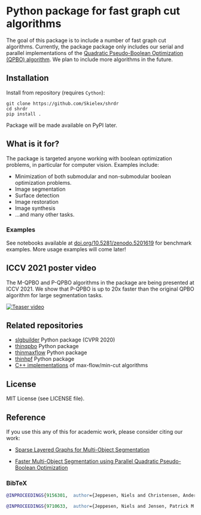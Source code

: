 # Python package for fast graph cut algorithms
The goal of this package is to include a number of fast graph cut algorithms. Currently, the package package only includes our serial and parallel implementations of the [Quadratic Pseudo-Boolean Optimization (QPBO) algorithm](https://github.com/Skielex/QPBO). We plan to include more algorithms in the future.

## Installation
Install from repository (requires `Cython`):
```
git clone https://github.com/Skielex/shrdr
cd shrdr
pip install .
```
Package will be made available on PyPI later.

## What is it for?
The package is targeted anyone working with boolean optimization problems, in particular for computer vision. Examples include:
- Minimization of both submodular and non-submodular boolean optimization problems.
- Image segmentation
- Surface detection
- Image restoration
- Image synthesis
- ...and many other tasks.

### Examples
See notebooks available at [doi.org/10.5281/zenodo.5201619](https://doi.org/10.5281/zenodo.5201619) for benchmark examples. More usage examples will come later!

## ICCV 2021 poster video
The M-QPBO and P-QPBO algorithms in the package are being presented at ICCV 2021. We show that P-QPBO is up to 20x faster than the original QPBO algorithm for large segmentation tasks.

[![Teaser video](https://img.youtube.com/vi/79vvYSLXA4s/0.jpg)](https://youtu.be/79vvYSLXA4s)

## Related repositories
- [slgbuilder](https://github.com/Skielex/slgbuilder) Python package (CVPR 2020)
- [thinqpbo](https://github.com/Skielex/thinqpbo) Python package
- [thinmaxflow](https://github.com/Skielex/thinmaxflow) Python package
- [thinhpf](https://github.com/Skielex/thinhpf) Python package
- [C++ implementations](https://github.com/patmjen/maxflow_algorithms) of max-flow/min-cut algorithms

## License
MIT License (see LICENSE file).

## Reference
If you use this any of this for academic work, please consider citing our work:
- [Sparse Layered Graphs for Multi-Object Segmentation](http://openaccess.thecvf.com/content_CVPR_2020/papers/Jeppesen_Sparse_Layered_Graphs_for_Multi-Object_Segmentation_CVPR_2020_paper.pdf) 

- [Faster Multi-Object Segmentation using Parallel Quadratic Pseudo-Boolean Optimization](https://openaccess.thecvf.com/content/ICCV2021/papers/Jeppesen_Faster_Multi-Object_Segmentation_Using_Parallel_Quadratic_Pseudo-Boolean_Optimization_ICCV_2021_paper.pdf)



### BibTeX

``` bibtex
@INPROCEEDINGS{9156301,  author={Jeppesen, Niels and Christensen, Anders N. and Dahl, Vedrana A. and Dahl, Anders B.},  booktitle={2020 IEEE/CVF Conference on Computer Vision and Pattern Recognition (CVPR)},   title={Sparse Layered Graphs for Multi-Object Segmentation},   year={2020},  volume={},  number={},  pages={12774-12782},  doi={10.1109/CVPR42600.2020.01279}}

@INPROCEEDINGS{9710633,  author={Jeppesen, Niels and Jensen, Patrick M. and Christensen, Anders N. and Dahl, Anders B. and Dahl, Vedrana A.},  booktitle={2021 IEEE/CVF International Conference on Computer Vision (ICCV)},   title={Faster Multi-Object Segmentation using Parallel Quadratic Pseudo-Boolean Optimization},   year={2021},  volume={},  number={},  pages={6240-6249},  doi={10.1109/ICCV48922.2021.00620}}
```